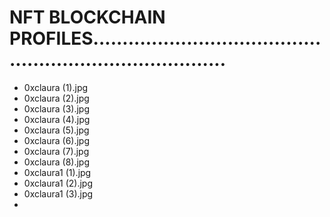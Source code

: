 # NFT BLOCKCHAIN PROFILES............................................................................
- 0xclaura (1).jpg
- 0xclaura (2).jpg
- 0xclaura (3).jpg
- 0xclaura (4).jpg
- 0xclaura (5).jpg
- 0xclaura (6).jpg
- 0xclaura (7).jpg
- 0xclaura (8).jpg
- 0xclaura1 (1).jpg
- 0xclaura1 (2).jpg
- 0xclaura1 (3).jpg
-
